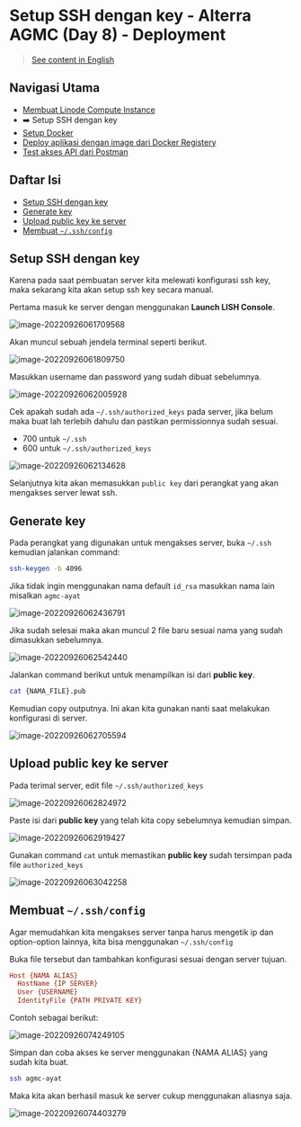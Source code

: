 # Setup SSH dengan key - Alterra AGMC (Day 8) - Deployment

> [See content in English](./en-setup-ssh-key.md)

## Navigasi Utama

- [Membuat Linode Compute Instance](./id-linode-setup.md)
- ➡️ Setup SSH dengan key
- [Setup Docker](./id-setup-docker.md)
- [Deploy aplikasi dengan image dari Docker Registery](./id-deploy.md)
- [Test akses API dari Postman](./id-postman.md)

## Daftar Isi

- [Setup SSH dengan key](#setup-ssh-dengan-key)
- [Generate key](#generate-key)
- [Upload public key ke server](#upload-public-key-ke-server)
- [Membuat `~/.ssh/config`](#membuat-sshconfig)

## Setup SSH dengan key

Karena pada saat pembuatan server kita melewati konfigurasi ssh key, maka sekarang kita akan setup ssh key secara manual.

Pertama masuk ke server dengan menggunakan **Launch LISH Console**.

![image-20220926061709568](./assets/image-20220926061709568.png)

Akan muncul sebuah jendela terminal seperti berikut.

![image-20220926061809750](./assets/image-20220926061809750.png)

Masukkan username dan password yang sudah dibuat sebelumnya.

![image-20220926062005928](./assets/image-20220926062005928.png)

Cek apakah sudah ada `~/.ssh/authorized_keys` pada server, jika belum maka buat lah terlebih dahulu dan pastikan permissionnya sudah sesuai.

- 700 untuk `~/.ssh`
- 600 untuk `~/.ssh/authorized_keys`

![image-20220926062134628](./assets/image-20220926062134628.png)

Selanjutnya kita akan memasukkan `public key` dari perangkat yang akan mengakses server lewat ssh.

## Generate key

Pada perangkat yang digunakan untuk mengakses server, buka `~/.ssh`  kemudian jalankan command:

```bash
ssh-keygen -b 4096
```

Jika tidak ingin menggunakan nama default `id_rsa` masukkan nama lain misalkan `agmc-ayat`

![image-20220926062436791](./assets/image-20220926062436791.png)

Jika sudah selesai maka akan muncul 2 file baru sesuai nama yang sudah dimasukkan sebelumnya.

![image-20220926062542440](./assets/image-20220926062542440.png)

Jalankan command berikut untuk menampilkan isi dari **public key**.

```bash
cat {NAMA_FILE}.pub
```

Kemudian copy outputnya. Ini akan kita gunakan nanti saat melakukan konfigurasi di server.

![image-20220926062705594](./assets/image-20220926062705594.png)

## Upload public key ke server

Pada terimal server, edit file `~/.ssh/authorized_keys`

![image-20220926062824972](./assets/image-20220926062824972.png)

Paste isi dari **public key** yang telah kita copy sebelumnya kemudian simpan.

![image-20220926062919427](./assets/image-20220926062919427.png)

Gunakan command `cat` untuk memastikan **public key** sudah tersimpan pada file `authorized_keys`

![image-20220926063042258](./assets/image-20220926063042258.png)

## Membuat `~/.ssh/config`

Agar memudahkan kita mengakses server tanpa harus mengetik ip dan option-option lainnya, kita bisa menggunakan `~/.ssh/config`

Buka file tersebut dan tambahkan konfigurasi sesuai dengan server tujuan.

```ini
Host {NAMA ALIAS}
  HostName {IP SERVER}
  User {USERNAME}
  IdentityFile {PATH PRIVATE KEY}
```

Contoh sebagai berikut:

![image-20220926074249105](./assets/image-20220926074249105.png)

Simpan dan coba akses ke server menggunakan {NAMA ALIAS} yang sudah kita buat.

```bash
ssh agmc-ayat
```

Maka kita akan berhasil masuk ke server cukup menggunakan aliasnya saja.

![image-20220926074403279](./assets/image-20220926074403279.png)
